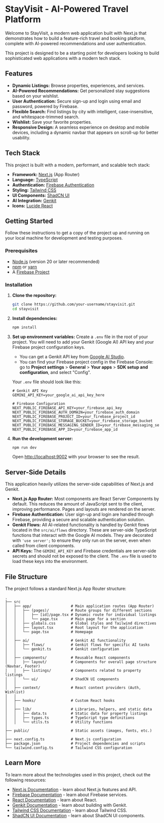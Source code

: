 # StayVisit - AI-Powered Travel Platform

Welcome to StayVisit, a modern web application built with Next.js that demonstrates how to build a feature-rich travel and booking platform, complete with AI-powered recommendations and user authentication.

This project is designed to be a starting point for developers looking to build sophisticated web applications with a modern tech stack.

## Features

- **Dynamic Listings:** Browse properties, experiences, and services.
- **AI-Powered Recommendations:** Get personalized stay suggestions based on your wishlist.
- **User Authentication:** Secure sign-up and login using email and password, powered by Firebase.
- **Flexible Search:** Find listings by city with intelligent, case-insensitive, and whitespace-trimmed search.
- **Wishlist:** Save your favorite properties.
- **Responsive Design:** A seamless experience on desktop and mobile devices, including a dynamic navbar that appears on scroll-up for better usability.

## Tech Stack

This project is built with a modern, performant, and scalable tech stack:

- **Framework:** [Next.js](https://nextjs.org/) (App Router)
- **Language:** [TypeScript](https://www.typescriptlang.org/)
- **Authentication:** [Firebase Authentication](https://firebase.google.com/docs/auth)
- **Styling:** [Tailwind CSS](https://tailwindcss.com/)
- **UI Components:** [ShadCN UI](https://ui.shadcn.com/)
- **AI Integration:** [Genkit](https://firebase.google.com/docs/genkit)
- **Icons:** [Lucide React](https://lucide.dev/guide/packages/lucide-react)

## Getting Started

Follow these instructions to get a copy of the project up and running on your local machine for development and testing purposes.

### Prerequisites

- [Node.js](https://nodejs.org/) (version 20 or later recommended)
- [npm](https://www.npmjs.com/) or [yarn](https://yarnpkg.com/)
- A [Firebase Project](https://console.firebase.google.com/)

### Installation

1.  **Clone the repository:**
    ```bash
    git clone https://github.com/your-username/stayvisit.git
    cd stayvisit
    ```

2.  **Install dependencies:**
    ```bash
    npm install
    ```

3.  **Set up environment variables:**
    Create a `.env` file in the root of your project. You will need to add your Genkit (Google AI) API key and your Firebase project configuration keys.

    - You can get a Genkit API key from [Google AI Studio](https://aistudio.google.com/app/apikey).
    - You can find your Firebase project config in the Firebase Console: go to **Project settings** > **General** > **Your apps** > **SDK setup and configuration**, and select "Config".

    Your `.env` file should look like this:
    ```
    # Genkit API Key
    GEMINI_API_KEY=your_google_ai_api_key_here

    # Firebase Configuration
    NEXT_PUBLIC_FIREBASE_API_KEY=your_firebase_api_key
    NEXT_PUBLIC_FIREBASE_AUTH_DOMAIN=your_firebase_auth_domain
    NEXT_PUBLIC_FIREBASE_PROJECT_ID=your_firebase_project_id
    NEXT_PUBLIC_FIREBASE_STORAGE_BUCKET=your_firebase_storage_bucket
    NEXT_PUBLIC_FIREBASE_MESSAGING_SENDER_ID=your_firebase_messaging_sender_id
    NEXT_PUBLIC_FIREBASE_APP_ID=your_firebase_app_id
    ```

4.  **Run the development server:**
    ```bash
    npm run dev
    ```
    Open [http://localhost:9002](http://localhost:9002) with your browser to see the result.

## Server-Side Details

This application heavily utilizes the server-side capabilities of Next.js and Genkit.

- **Next.js App Router:** Most components are React Server Components by default. This reduces the amount of JavaScript sent to the client, improving performance. Pages and layouts are rendered on the server.
- **Firebase Authentication:** User sign-up and login are handled through Firebase, providing a secure and scalable authentication solution.
- **Genkit Flows:** All AI-related functionality is handled by Genkit flows located in the `src/ai/flows` directory. These are server-side TypeScript functions that interact with the Google AI models. They are decorated with `'use server';` to ensure they only run on the server, even when called from client components.
- **API Keys:** The `GEMINI_API_KEY` and Firebase credentials are server-side secrets and should not be exposed to the client. The `.env` file is used to load these keys into the environment.

## File Structure

The project follows a standard Next.js App Router structure:

```
.
├── src
│   ├── app/                  # Main application routes (App Router)
│   │   ├── (pages)/          # Route groups for different sections
│   │   │   ├── [id]/page.tsx # Dynamic route for individual listings
│   │   │   └── page.tsx      # Main page for a section
│   │   ├── globals.css       # Global styles and Tailwind directives
│   │   ├── layout.tsx        # Root layout for the application
│   │   └── page.tsx          # Homepage
│   │
│   ├── ai/                   # Genkit AI functionality
│   │   ├── flows/            # Genkit flows for specific AI tasks
│   │   └── genkit.ts         # Genkit configuration
│   │
│   ├── components/           # Reusable React components
│   │   ├── layout/           # Components for overall page structure (Navbar, Footer)
│   │   ├── listings/         # Components related to property listings
│   │   └── ui/               # ShadCN UI components
│   │
│   ├── context/              # React context providers (Auth, Wishlist)
│   │
│   ├── hooks/                # Custom React hooks
│   │
│   ├── lib/                  # Libraries, helpers, and static data
│   │   ├── data.ts           # Static data for property listings
│   │   ├── types.ts          # TypeScript type definitions
│   │   └── utils.ts          # Utility functions
│
├── public/                   # Static assets (images, fonts, etc.)
│
├── next.config.ts            # Next.js configuration
├── package.json              # Project dependencies and scripts
└── tailwind.config.ts        # Tailwind CSS configuration
```

## Learn More

To learn more about the technologies used in this project, check out the following resources:

- [Next.js Documentation](https://nextjs.org/docs) - learn about Next.js features and API.
- [Firebase Documentation](https://firebase.google.com/docs) - learn about Firebase services.
- [React Documentation](https://react.dev/) - learn about React.
- [Genkit Documentation](https://firebase.google.com/docs/genkit) - learn about building with Genkit.
- [Tailwind CSS Documentation](https://tailwindcss.com/docs) - learn about Tailwind CSS.
- [ShadCN UI Documentation](https://ui.shadcn.com/docs) - learn about ShadCN UI components.
